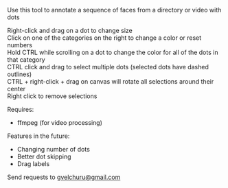Use this tool to annotate a sequence of faces from a directory or video with dots

Right-click and drag on a dot to change size<br />
Click on one of the categories on the right to change a color or reset numbers<br />
Hold CTRL while scrolling on a dot to change the color for all of the dots in that category <br />
CTRL click and drag to select multiple dots (selected dots have dashed outlines)<br />
CTRL + right-click + drag on canvas will rotate all selections around their center <br />
Right click to remove selections  <br />

Requires:
- ffmpeg (for video processing)

Features in the future:

- Changing number of dots
- Better dot skipping
- Drag labels


Send requests to gvelchuru@gmail.com